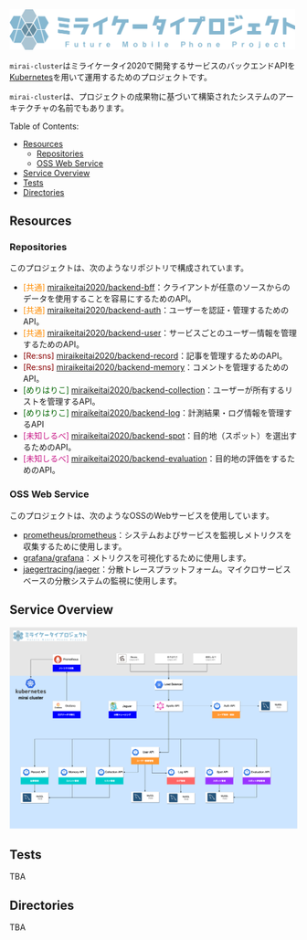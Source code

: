 <img src="./img/logo.png" width="500" alt="architecture" />

`mirai-cluster`はミライケータイ2020で開発するサービスのバックエンドAPIを[Kubernetes](https://kubernetes.io/)を用いて運用するためのプロジェクトです。  

`mirai-cluster`は、プロジェクトの成果物に基づいて構築されたシステムのアーキテクチャの名前でもあります。  

Table of Contents:
- [Resources](#resources)
  - [Repositories](#repositories)
  - [OSS Web Service](#oss-web-service)
- [Service Overview](#service-overview)
- [Tests](#tests)
- [Directories](#directories)

## Resources
### Repositories
このプロジェクトは、次のようなリポジトリで構成されています。  
- <font color="DarkOrange">[共通] </font> [miraikeitai2020/backend-bff](https://github.com/miraikeitai2020/backend-bff)：クライアントが任意のソースからのデータを使用することを容易にするためのAPI。
- <font color="DarkOrange">[共通] </font> [miraikeitai2020/backend-auth]()：ユーザーを認証・管理するためのAPI。
- <font color="DarkOrange">[共通] </font> [miraikeitai2020/backend-user]()：サービスごとのユーザー情報を管理するためのAPI。
- <font color="DarkRed">[Re:sns] </font> [miraikeitai2020/backend-record]()：記事を管理するためのAPI。
- <font color="DarkRed">[Re:sns] </font> [miraikeitai2020/backend-memory]()：コメントを管理するためのAPI。
- <font color="DarkGreen">[めりはりこ]</font> [miraikeitai2020/backend-collection]()：ユーザーが所有するリストを管理するAPI。
- <font color="DarkGreen">[めりはりこ]</font> [miraikeitai2020/backend-log]()：計測結果・ログ情報を管理するAPI
- <font color="MediumVioletRed">[未知しるべ] </font> [miraikeitai2020/backend-spot]()：目的地（スポット）を選出するためのAPI。
- <font color="MediumVioletRed">[未知しるべ] </font> [miraikeitai2020/backend-evaluation]()：目的地の評価をするためのAPI。
### OSS Web Service
このプロジェクトは、次のようなOSSのWebサービスを使用しています。  
- [prometheus/prometheus](https://github.com/prometheus/prometheus)：システムおよびサービスを監視しメトリクスを収集するために使用します。
- [grafana/grafana](https://github.com/grafana/grafana)：メトリクスを可視化するために使用します。
- [jaegertracing/jaeger](https://github.com/jaegertracing/jaeger)：分散トレースプラットフォーム。マイクロサービスベースの分散システムの監視に使用します。

## Service Overview
<img src="./img/architecture.png" width="700" alt="architecture" />

## Tests
TBA

## Directories
TBA
